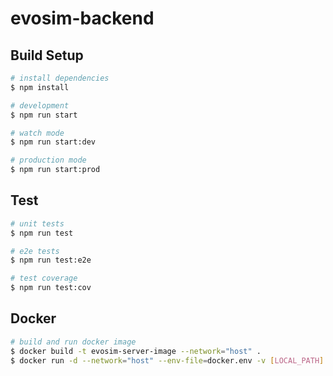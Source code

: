 # evosim-backend

## Build Setup

```bash
# install dependencies
$ npm install

# development
$ npm run start

# watch mode
$ npm run start:dev

# production mode
$ npm run start:prod
```

## Test

```bash
# unit tests
$ npm run test

# e2e tests
$ npm run test:e2e

# test coverage
$ npm run test:cov
```

## Docker 

```bash
# build and run docker image
$ docker build -t evosim-server-image --network="host" .
$ docker run -d --network="host" --env-file=docker.env -v [LOCAL_PATH]:/usr/src/app/server/snapshots --name evosim-server-container evosim-server-image
```